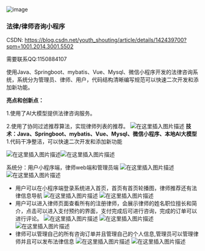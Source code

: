 ![image](https://github.com/user-attachments/assets/428175e7-f5de-41ad-b222-4a89715160c9)
### 法律/律师咨询小程序
CSDN: https://blog.csdn.net/youth_shouting/article/details/142439700?spm=1001.2014.3001.5502

需要联系QQ:1150884107

使用Java、Springboot、mybatis、Vue、Mysql、微信小程序开发的法律咨询系统，系统分为管理员、律师、用户，代码结构清晰编写规范可以快速二次开发和添加新功能。

**亮点和创新点：**

1.使用了AI大模型提供法律咨询服务。

2.使用了协同过滤推荐算法，实现律师列表的推荐。
![在这里插入图片描述](https://i-blog.csdnimg.cn/direct/72f2ef8567fb499c9481a566a1b54d9e.png)
**技术：Java、Springboot、mybatis、Vue、Mysql、微信小程序、本地AI大模型**
1.代码干净整洁，可以快速二次开发和添加新功能
 
![在这里插入图片描述](https://i-blog.csdnimg.cn/direct/d768f1fd47bc406fbb081fb65e0f3f1c.png)![在这里插入图片描述](https://i-blog.csdnimg.cn/direct/f207429e8aea44ebba14c1f71ab2fd5f.png)

系统分：用户小程序端，律师web端和管理员端
![在这里插入图片描述](https://i-blog.csdnimg.cn/direct/3a2d5460fdd341ac83ee5467a723bc21.png)![在这里插入图片描述](https://i-blog.csdnimg.cn/direct/93dc7e6a7e9c40e5ab5d8804a8302ce0.png)
* 用户可以在小程序端登录系统进入首页，首页有首页轮播图，律师推荐还有法律信息导航
![在这里插入图片描述](https://i-blog.csdnimg.cn/direct/5617d9fb22a64634b6d2779a52eb828e.png)
![在这里插入图片描述](https://i-blog.csdnimg.cn/direct/f8ca353138ab42c1a3c1b3cce1134d09.png)
* 用户可以进入律师页面查看所有的注册律师，会展示律师的姓名职位擅长和简介，点击可以进入支付预约的界面，支付完成后可进行咨询，完成的订单可以进行评论。
![在这里插入图片描述](https://i-blog.csdnimg.cn/direct/d9c9de9d35a742c880eabf1ab6ebea65.png)
![在这里插入图片描述](https://i-blog.csdnimg.cn/direct/fd3507ff1d6a47e8bdc04a26ec0e14e7.png)
![在这里插入图片描述](https://i-blog.csdnimg.cn/direct/df0ff047c0d44471bd6c13940bdaab5b.png)
* 律师可以管理自己的所有咨询订单并且管理自己的个人信息,管理员可以管理律师并且可以发布法律信息
![在这里插入图片描述](https://i-blog.csdnimg.cn/direct/8a2ba48b6d2a4d57a35190ee7db80d10.png)
![在这里插入图片描述](https://i-blog.csdnimg.cn/direct/484fa021025d4d1b9a79b3e1d2678bcd.png)
